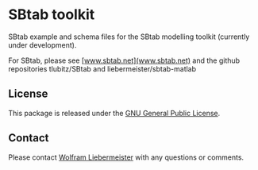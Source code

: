 SBtab toolkit
=============

SBtab example and schema files for the SBtab modelling toolkit (currently under development).

For SBtab, please see [www.sbtab.net](www.sbtab.net) and the github repositories tlubitz/SBtab and liebermeister/sbtab-matlab

## License
This package is released under the [GNU General Public License](LICENSE).

## Contact
Please contact [Wolfram Liebermeister](mailto:wolfram.liebermeister@gmail.com) with any questions or comments.
